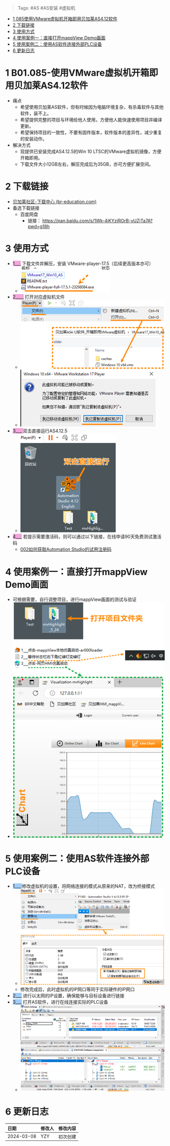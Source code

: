 > Tags: #AS #AS安装 #虚拟机

- [1 085使用VMware虚拟机开箱即用贝加莱AS4.12软件](#1%20085%E4%BD%BF%E7%94%A8VMware%E8%99%9A%E6%8B%9F%E6%9C%BA%E5%BC%80%E7%AE%B1%E5%8D%B3%E7%94%A8%E8%B4%9D%E5%8A%A0%E8%8E%B1AS4.12%E8%BD%AF%E4%BB%B6)
- [2 下载链接](#2%20%E4%B8%8B%E8%BD%BD%E9%93%BE%E6%8E%A5)
- [3 使用方式](#3%20%E4%BD%BF%E7%94%A8%E6%96%B9%E5%BC%8F)
- [4 使用案例一：直接打开mappView Demo画面](#4%20%E4%BD%BF%E7%94%A8%E6%A1%88%E4%BE%8B%E4%B8%80%EF%BC%9A%E7%9B%B4%E6%8E%A5%E6%89%93%E5%BC%80mappView%20Demo%E7%94%BB%E9%9D%A2)
- [5 使用案例二：使用AS软件连接外部PLC设备](#5%20%E4%BD%BF%E7%94%A8%E6%A1%88%E4%BE%8B%E4%BA%8C%EF%BC%9A%E4%BD%BF%E7%94%A8AS%E8%BD%AF%E4%BB%B6%E8%BF%9E%E6%8E%A5%E5%A4%96%E9%83%A8PLC%E8%AE%BE%E5%A4%87)
- [6 更新日志](#6%20%E6%9B%B4%E6%96%B0%E6%97%A5%E5%BF%97)

# 1 B01.085-使用VMware虚拟机开箱即用贝加莱AS4.12软件

- 痛点
    - 希望使用贝加莱AS软件，但有时候因为电脑环境复杂，有杀毒软件与其他软件，装不上。
    - 希望提供完整的项目与环境给他人使用，方便他人能快速使用项目并编译更新。
    - 希望保持项目的一致性，不要有固件版本，软件版本的差异性，减少重复的安装动作。
- 解决方式
    - 现提供已安装完成AS4.12.5的Win 10 LTSC的VMware虚拟机镜像，方便开箱即用。
    - 下载文件大小12GB左右，解压完成后为35GB，亦可方便扩展空间。

# 2 下载链接

- [贝加莱社区-下载中心 (br-education.com)](https://br-education.com/downloadDis/67)
- 备选下载链接
    - 百度网盘
        - 链接： https://pan.baidu.com/s/1Wk-4iKYzjROrB-vUZjTa7A?pwd=g18h

# 3 使用方式

- <span style="background:#F0A7D8">1___</span> 下载文件并解压，安装 VMware-player-17.5（后续更高版本亦可）
    - ![](FILES/085使用VMware虚拟机开箱即用贝加莱AS4.12软件/image-20240308230620161.png)
- <span style="background:#F0A7D8">2____</span> 打开对应虚拟机文件
    - ![](FILES/085使用VMware虚拟机开箱即用贝加莱AS4.12软件/image-20240308230844980.png)
    - ![](FILES/085使用VMware虚拟机开箱即用贝加莱AS4.12软件/image-20240308231023236.png)
- <span style="background:#F0A7D8">3___ </span>双击直接运行AS4.12.5
    - ![](FILES/085使用VMware虚拟机开箱即用贝加莱AS4.12软件/image-20240308231239226.png)
- <span style="background:#F0A7D8">4___</span> 若提示需要激活码，则可以通过以下链接，在线申请90天免费测试激活码
    - [002如何获取Automation Studio的试用注册码](002如何获取Automation%20Studio的试用注册码.md)

# 4 使用案例一：直接打开mappView Demo画面

- 可根据需要，自行调整项目，进行mappView画面的测试与验证
- ![](FILES/085使用VMware虚拟机开箱即用贝加莱AS4.12软件/image-20240308231853667.png)

# 5 使用案例二：使用AS软件连接外部PLC设备

- <span style="background:#A0CCF6">1___ </span>修改虚拟机的设置，将网络连接的模式从原来的NAT，改为桥接模式
    - ![](FILES/085使用VMware虚拟机开箱即用贝加莱AS4.12软件/image-20240308233203484.png)
    - 修改完成后，此时虚拟机的IP网口等同于实际硬件的IP网口
- <span style="background:#A0CCF6">2___</span> 进行以太网的IP设置，确保能够与目标设备进行链接
- <span style="background:#A0CCF6">3___</span> 打开AS软件，进行在线连接实际的PLC设备
    - ![](FILES/085使用VMware虚拟机开箱即用贝加莱AS4.12软件/image-20240308233429002.png)

# 6 更新日志

| 日期         | 修改人 | 修改内容 |
| :--------- | :-- | :--- |
| 2024-03-08 | YZY | 初次创建 |
